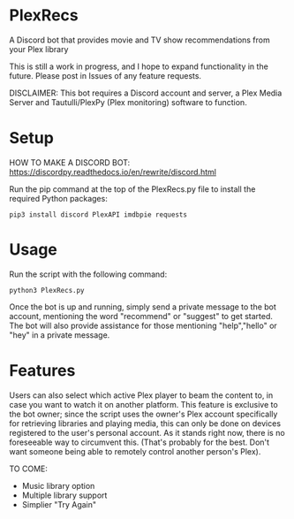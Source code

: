 # PlexRecs
A Discord bot that provides movie and TV show recommendations from your Plex library

This is still a work in progress, and I hope to expand functionality in the future. Please post in Issues of any feature requests.

DISCLAIMER: This bot requires a Discord account and server, a Plex Media Server and Tautulli/PlexPy (Plex monitoring) software to function.

# Setup
HOW TO MAKE A DISCORD BOT: https://discordpy.readthedocs.io/en/rewrite/discord.html

Run the pip command at the top of the PlexRecs.py file to install the required Python packages:

	pip3 install discord PlexAPI imdbpie requests

# Usage
Run the script with the following command:
	
	python3 PlexRecs.py

Once the bot is up and running, simply send a private message to the bot account, mentioning the word "recommend" or "suggest" to get started. The bot will also provide assistance for those mentioning "help","hello" or "hey" in a private message.

# Features
Users can also select which active Plex player to beam the content to, in case you want to watch it on another platform. This feature is exclusive to the bot owner; since the script uses the owner's Plex account specifically for retrieving libraries and playing media, this can only be done on devices registered to the user's personal account. As it stands right now, there is no foreseeable way to circumvent this. (That's probably for the best. Don't want someone being able to remotely control another person's Plex).

TO COME:
- Music library option
- Multiple library support
- Simplier "Try Again"
